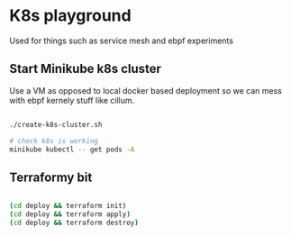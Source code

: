 # K8s playground

Used for things such as service mesh and ebpf experiments

## Start Minikube k8s cluster

Use a VM as opposed to local docker based deployment so we can mess with ebpf kernely stuff like cillum.

```bash

./create-k8s-cluster.sh

# check k8s is working
minikube kubectl -- get pods -A
```

## Terraformy bit

```bash

(cd deploy && terraform init)
(cd deploy && terraform apply)
(cd deploy && terraform destroy)
```


